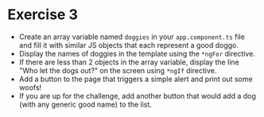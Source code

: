 # Exercise 3

* Create an array variable named `doggies` in your `app.component.ts` file and fill it with similar JS objects that each represent a good doggo.
* Display the names of doggies in the template using the `*ngFor` directive.
* If there are less than 2 objects in the array variable, display the line "Who let the dogs out?"
on the screen using `*ngIf` directive.
* Add a button to the page that triggers a simple alert and print out some woofs!
* If you are up for the challenge, add another button that would add a dog (with any generic
good name) to the list.
